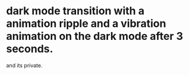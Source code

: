 # dark mode transition with a animation ripple and  a vibration animation on the dark mode after 3 seconds.
and its private.